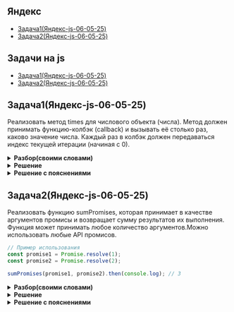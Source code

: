 ## Яндекс
* [Задача1(Яндекс-js-06-05-25)](#задача1яндекс-js-06-05-25)
* [Задача2(Яндекс-js-06-05-25)](#задача2яндекс-js-06-05-25)


## Задачи на js
* [Задача1(Яндекс-js-06-05-25)](#задача1яндекс-js-06-05-25)
* [Задача2(Яндекс-js-06-05-25)](#задача2яндекс-js-06-05-25)



## Задача1(Яндекс-js-06-05-25)
Реализовать метод times для числового объекта (числа). Метод должен принимать функцию-колбэк (callback) 
и вызывать её столько раз, каково значение числа.
Каждый раз в колбэк должен передаваться индекс текущей итерации (начиная с 0).

<details>
 <summary><strong>Разбор(своими словами)</strong></summary>
 
 Что добавить числам новый метод необходимо написать полифил при помощи `Number.prototype.times`.
 Новый метод должен принимать функцию и выполнятся столько раз, сколько значения числа на котором
 мы вызвали этот метод, что бы получить число нужно использовать `this`.
 В итоге мы должны создать цикл `for` который будет на каждой итерации запускать переданный колбек с 
 индексом текущей итерации. 
 
</details>

<details>
<summary><strong>Решение</strong></summary>
 
```js
Number.prototype.times = function(callback) {
  for (let i = 0; i < this; i++) {
    callback(i);
  }
};
```
</details>


 <details>
<summary><strong> Решение с пояснениями</strong></summary>

```js
Number.prototype.times = function(callback) {
  // Цикл for выполняется от 0 до this-1 (this — числовое значение, на котором вызван метод)
  for (let i = 0; i < this; i++) {
    // Вызываем переданный callback, передавая текущий индекс i
    callback(i);
  }
};
```
</details>

## Задача2(Яндекс-js-06-05-25)
Реализовать функцию sumPromises, которая принимает в качестве аргументов промисы и возвращает сумму результатов их выполнения.
Функция может принимать любое количество аргументов.Можно использовать любые API промисов.
```js
// Пример использования
const promise1 = Promise.resolve(1);
const promise2 = Promise.resolve(2);

sumPromises(promise1, promise2).then(console.log); // 3
```
<details>
<summary><strong>Разбор(своими словами) </strong></summary>

 Первым делом нужно принять промисы через `...args` что позволит динамически принимать любое их количество.
Затем нам нужно выполнить все промисы, это можно реализовать с посмощью метода `Promise.All` - 
который вернет нам массив результатов выполненых промисов(в нашем случае `[1,2]`).После чего  мы должны пробежатся по этому
массиву и сложить все результаты, например хорошо для этого подходит метод массивов `reduce` 

</details>

<details>
<summary><strong>Решение</strong></summary>
 
```js
function sumPromises(...args) {
    return Promise.all(args).then((res) => {
        return res.reduce((sum, val) => sum + val, 0)
    })
}
```
</details>


 <details>
<summary><strong> Решение с пояснениями</strong></summary>

```js
function sumPromises(...args) { // принимаем все промисы в массив
    return Promise.all(args).then((res) => { // выполняем ВСЕ промисы
        return res.reduce((sum, val) => sum + val, 0) // суммируем результат выполненых промисов
    })
}
```
</details>



